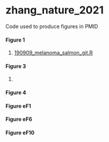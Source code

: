 # zhang_nature_2021
Code used to produce figures in PMID

#### Figure 1
1. [190909_melanoma_salmon_git.R](scripts/190909_melanoma_salmon_git.R)
#### Figure 3
1. 
#### Figure 4

#### Figure eF1

#### Figure eF6

#### Figure eF10
